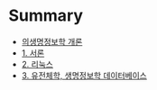 # Summary

* [의생명정보학 개론](README.md)
* [1. 서론](1-Introduction.md)
* [2. 리눅스](2-linux.md)
* [3. 유전체학, 생명정보학 데이터베이스](3-genomics-and-bioinformatics-databases.md)